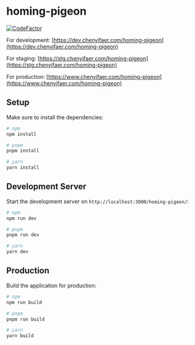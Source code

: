 # homing-pigeon

[![CodeFactor](https://www.codefactor.io/repository/github/cyf/homing-pigeon/badge)](https://www.codefactor.io/repository/github/cyf/homing-pigeon)

For development: [https://dev.chenyifaer.com/homing-pigeon](https://dev.chenyifaer.com/homing-pigeon)

For staging: [https://stg.chenyifaer.com/homing-pigeon](https://stg.chenyifaer.com/homing-pigeon)

For production: [https://www.chenyifaer.com/homing-pigeon](https://www.chenyifaer.com/homing-pigeon)

## Setup

Make sure to install the dependencies:

```bash
# npm
npm install

# pnpm
pnpm install

# yarn
yarn install
```

## Development Server

Start the development server on `http://localhost:3000/homing-pigeon/`:

```bash
# npm
npm run dev

# pnpm
pnpm run dev

# yarn
yarn dev
```

## Production

Build the application for production:

```bash
# npm
npm run build

# pnpm
pnpm run build

# yarn
yarn build
```

